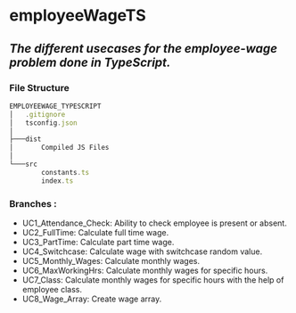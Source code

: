# employeeWageTS
## *The different usecases for the employee-wage problem done in TypeScript.*

### File Structure
```ts
EMPLOYEEWAGE_TYPESCRIPT
│   .gitignore
│   tsconfig.json
│
├───dist
│       Compiled JS Files
│
└───src
        constants.ts
        index.ts
```

### Branches :
* UC1_Attendance_Check: Ability to check employee is present or absent.
* UC2_FullTime: Calculate full time wage.
* UC3_PartTime: Calculate part time wage.
* UC4_Switchcase: Calculate wage with switchcase random value.
* UC5_Monthly_Wages: Calculate monthly wages.
* UC6_MaxWorkingHrs: Calculate monthly wages for specific hours.
* UC7_Class: Calculate monthly wages for specific hours with the help of employee class.
* UC8_Wage_Array: Create wage array.